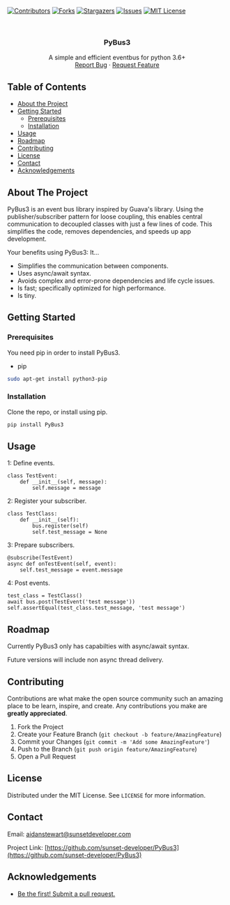 [![Contributors][contributors-shield]][contributors-url]
[![Forks][forks-shield]][forks-url]
[![Stargazers][stars-shield]][stars-url]
[![Issues][issues-shield]][issues-url]
[![MIT License][license-shield]][license-url]



<!-- PROJECT LOGO -->
<br />
<p align="center">
  <h3 align="center">PyBus3</h3>

  <p align="center">
    A simple and efficient eventbus for python 3.6+ 
    <br />
    <a href="https://github.com/sunset-developer/PyBus3/issues">Report Bug</a>
    ·
    <a href="https://github.com/sunset-developer/PyBus3/issues">Request Feature</a>
  </p>
</p>



<!-- TABLE OF CONTENTS -->
## Table of Contents

* [About the Project](#about-the-project)
* [Getting Started](#getting-started)
  * [Prerequisites](#prerequisites)
  * [Installation](#installation)
* [Usage](#usage)
* [Roadmap](#roadmap)
* [Contributing](#contributing)
* [License](#license)
* [Contact](#contact)
* [Acknowledgements](#acknowledgements)



<!-- ABOUT THE PROJECT -->
## About The Project

PyBus3 is an event bus library inspired by Guava's library. Using the publisher/subscriber pattern for loose coupling, this enables central communication to decoupled classes with just a few lines of code. This simplifies the code, removes dependencies, and speeds up app development.

Your benefits using PyBus3: It… 
* Simplifies the communication between components.
* Uses async/await syntax.
* Avoids complex and error-prone dependencies and life cycle issues.
* Is fast; specifically optimized for high performance.
* Is tiny.

<!-- GETTING STARTED -->
## Getting Started


### Prerequisites

You need pip in order to install PyBus3.
* pip
```sh
sudo apt-get install python3-pip
```

### Installation

Clone the repo, or install using pip.
```sh
pip install PyBus3
```

<!-- USAGE EXAMPLES -->
## Usage
1: Define events.
```
class TestEvent:
    def __init__(self, message):
        self.message = message
```

2: Register your subscriber.
```
class TestClass:
    def __init__(self):
        bus.register(self)
        self.test_message = None
```

3: Prepare subscribers.
```
@subscribe(TestEvent)
async def onTestEvent(self, event):
    self.test_message = event.message
```

4: Post events.
```
test_class = TestClass()
await bus.post(TestEvent('test message'))
self.assertEqual(test_class.test_message, 'test message')
```


<!-- ROADMAP -->
## Roadmap

Currently PyBus3 only has capabilties with async/await syntax. 

Future versions will include non async thread delivery. 

<!-- CONTRIBUTING -->
## Contributing

Contributions are what make the open source community such an amazing place to be learn, inspire, and create. Any contributions you make are **greatly appreciated**.

1. Fork the Project
2. Create your Feature Branch (`git checkout -b feature/AmazingFeature`)
3. Commit your Changes (`git commit -m 'Add some AmazingFeature'`)
4. Push to the Branch (`git push origin feature/AmazingFeature`)
5. Open a Pull Request

<!-- LICENSE -->
## License

Distributed under the MIT License. See `LICENSE` for more information.

<!-- CONTACT -->
## Contact

Email: aidanstewart@sunsetdeveloper.com

Project Link: [https://github.com/sunset-developer/PyBus3](https://github.com/sunset-developer/PyBus3)



<!-- ACKNOWLEDGEMENTS -->
## Acknowledgements

* [Be the first! Submit a pull request.](https://github.com/sunset-developer/PyBus3/pulls)





<!-- MARKDOWN LINKS & IMAGES -->
<!-- https://www.markdownguide.org/basic-syntax/#reference-style-links -->
[contributors-shield]: https://img.shields.io/github/contributors/sunset-developer/PyBus3.svg?style=flat-square
[contributors-url]: https://github.com/sunset-developer/PyBus3/graphs/contributors
[forks-shield]: https://img.shields.io/github/forks/sunset-developer/PyBus3.svg?style=flat-square
[forks-url]: https://github.com/sunset-developer/PyBus3/network/members
[stars-shield]: https://img.shields.io/github/stars/sunset-developer/PyBus3.svg?style=flat-square
[stars-url]: https://github.com/sunset-developer/PyBus3/stargazers
[issues-shield]: https://img.shields.io/github/issues/sunset-developer/PyBus3.svg?style=flat-square
[issues-url]: https://github.com/sunset-developer/PyBus3/issues
[license-shield]: https://img.shields.io/github/license/sunset-developer/PyBus3.svg?style=flat-square
[license-url]: https://github.com/sunset-developer/PyBus3/blob/master/LICENSE.txt
[linkedin-shield]: https://img.shields.io/badge/-LinkedIn-black.svg?style=flat-square&logo=linkedin&colorB=555
[linkedin-url]: https://linkedin.com/in/othneildrew
[product-screenshot]: images/screenshot.png
